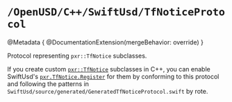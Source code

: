 # ``/OpenUSD/C++/SwiftUsd/TfNoticeProtocol``

@Metadata {
    @DocumentationExtension(mergeBehavior: override)
}

Protocol representing `pxr::TfNotice` subclasses.

If you create custom [`pxr::TfNotice`](doc:/OpenUSD/C++/pxr/TfNotice) subclasses in C++, you can enable SwiftUsd's [`pxr.TfNotice.Register`](doc:/OpenUSD/C++/pxr/TfNotice/Register(_:_:)-olq9) for them by conforming to this protocol and following the patterns in `SwiftUsd/source/generated/GeneratedTfNoticeProtocol.swift` by rote.
